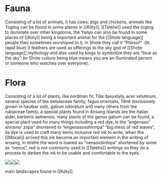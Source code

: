 # Fauna

Consisting of a lot of animals, it has cows, pigs and chickens, animals like Togtog can be found in some places in [[Kóty]], [[Telehe]] used the togtog to dominate over other kingdoms, the Yanyo can also be found in some places of [[Kóty]] being a important animal for the [[Shote language]] people they sometimes worshiped to it, in Shote they call it “Ptārsof”  (lit. rapid blue) it feathers are used as offerings to the sky god of [[Shote language]] mythology and also used by kings to symbolize they are “blue as the sky” (in Shote culture being blue means you are an illuminated person or someone who watches over everyone).

# Flora

Consisting of a lot of plants, like nordman fir, Tilia dasystyla, acer velutinum, several species of the betulaceae family, fagus orientalis, Tênê (exclusively grown in hautkar soil), galium odoratum and many others from the rubiaceae family, a special plants found in Ansang islands are the italian alder, berberis aetnensis, many plants of the genus galium can be found, a special plant used for many things including a red dye, is the “engenaso’ shiramo’ zopa” shortened to “engenasosshirmpa” “big mess of red leaves”, its dye is used to craft many items inclusive red ink to write, when the [[Möxali]] arrived this ink become an important element in the writing of ansang, In telehe the word is loaned as “nenasoširimpa” shortened by some as “nenos”, red is not commonly used in [[Telehe]] writings so they do a process to darken the ink to be usable and comfortable to the eyes.

![](https://lh7-us.googleusercontent.com/bxD_Ty_a__1Wi5fgeEw2KBxiNNsLd-jPuHYtvKgllLbenDCtSVv-iU4ugodzbvxz0GR4sdYmQfilCE_NgZz2VYG5rECuBVZUMbE8V4DGEi3Q5XiAoLOwo-Za0ZiEOSaSznCRQeWn0y4y9cfBZs0r3w)![](https://lh7-us.googleusercontent.com/4OZcb9hEK27B_5jx6uO5XUu8WewjzP62fkLygSQEI5ZaQivwWzzzaX9GP8HrVKqicTAJw1UzhlGp6TMbExI6mkV1TOYvfHjeCm8t48HKzZnVW5l76RQb7tkjaZY06hCGV01nRxIc4r62cgHQvBEPag)![](https://lh7-us.googleusercontent.com/H_Fjy4fmgmy3151rC2_AXtk6f41D616EB_BrIokyH_8gftVAOByinNn9HNT8r034s6BfWS8i9FtaKGiBurfi850olyoIupyrYpvr_nKS3zQmyj3JZshMPUBzvy6peWcsZXlDOuur1BvskDH843-uMg)

main landscapes found in [[Kóty]].
